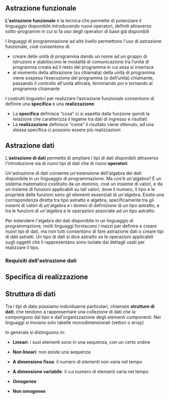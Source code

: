 ## Astrazione funzionale
**L'astrazione funzionale** è la tecnica che permette di potenziare il linguaggio disponibile introducendo nuovi operatori, definiti attraverso sotto-programmi in cui si fa uso degli operatori di base già disponibili

I linguaggi di programmazione ad alto livello permettono l'uso di astrazione funzionale, cioè consentono di:
- creare delle unità di programma dando un nome ad un gruppo di istruzioni e stabiliscono le modalità di comunicazione tra l’unità di programma creata ed il resto del programma in cui essa si inserisce
- al momento della attivazione (su chiamata) della unità di programma viene sospesa l’esecuzione del programma (o dell’unità) chiamante, passando il controllo all'unità attivata, terminando poi e tornando al programma chiamante

I costrutti linguistici per realizzare l’astrazione funzionale consentono di definire una **specifica** e una **realizzazione**:
- La **specifica** definisce “cosa” ci si aspetta dalla funzione quindi la relazione che caratterizza il legame tra dati di  ingresso e risultati
- La **realizzazione** definisce “come” il risultato viene ottenuto, ad una stessa specifica ci possono essere più realizzazioni
## Astrazione dati
L’**astrazione di dati** permette di ampliare i tipi di dati disponibili attraverso l'introduzione sia di nuovi tipi di dati che di nuovi **operatori**.

Un'astrazione di dati consente un'estensione dell'algebra dei dati disponibile in un linguaggio di programmazione. 
Ma cos'è un'algebra? È un sistema matematico costituito da un dominio, cioè un insieme di valori, e da un insieme di funzioni applicabili su tali valori, dove il numero, il tipo e le proprietà delle funzioni sono gli elementi essenziali di un'algebra. 
Esiste una corrispondenza diretta tra tipo astratto e algebra, specificamente tra gli insiemi di valori di un'algebra e i domini di definizione di un tipo astratto, e tra le funzioni di un'algebra e le operazioni associate ad un tipo astratto.

Per estendere l'algebra dei dati disponibile in un linguaggio di programmazione, molti linguaggi forniscono i mezzi per definire e creare nuovi tipi di dati, ma non tutti consentono di fare astrazione dati o creare tipi di dati astratti. Un tipo di dati si dice astratto se le operazioni applicabili sugli oggetti che li rappresentano sono isolate dai dettagli usati per realizzare il tipo.
### Requisiti dell'astrazione dati
## Specifica di realizzazione

## Struttura di dati
Tra i tipi di dato possiamo individuarne particolari, chiamate **strutture di dati**, che tendono a rappresentare una collezione di dati che la compongono dal tipo e dall'organizzazione degli elementi componenti.
Nei linguaggi si trovano solo tabelle monodimensionali (vettori o array) 

In generale si distinguono in:
- **Lineari**: i suoi elementi sono in una sequenza, con un certo ordine
- **Non lineari**: non esiste una sequenza 

- **A dimensione fissa**: il numero di elementi non varia nel tempo
- **A dimensione variabile**: il cui numero di elementi varia nel tempo

- **Omogenee**
- **Non omogenee**